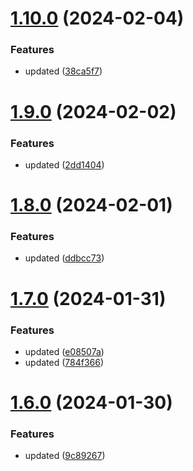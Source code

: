 # [1.10.0](https://github.com/manthanank/backend-app/compare/v1.9.0...v1.10.0) (2024-02-04)


### Features

* updated ([38ca5f7](https://github.com/manthanank/backend-app/commit/38ca5f76cd1eac88b6b8147fa91ef453e7062048))



# [1.9.0](https://github.com/manthanank/backend-app/compare/v1.8.0...v1.9.0) (2024-02-02)


### Features

* updated ([2dd1404](https://github.com/manthanank/backend-app/commit/2dd1404efc70fe2ca16e51a1285d6a887056da82))



# [1.8.0](https://github.com/manthanank/backend-app/compare/v1.7.0...v1.8.0) (2024-02-01)


### Features

* updated ([ddbcc73](https://github.com/manthanank/backend-app/commit/ddbcc73a04057c37ae9fd3d4fb491a30fc3a0555))



# [1.7.0](https://github.com/manthanank/backend-app/compare/v1.6.0...v1.7.0) (2024-01-31)


### Features

* updated ([e08507a](https://github.com/manthanank/backend-app/commit/e08507adb916d4d0131b9e496d41d1b020c1b377))
* updated ([784f366](https://github.com/manthanank/backend-app/commit/784f366e9bf2c9606c47cccf1df4cfa3e68cc347))



# [1.6.0](https://github.com/manthanank/backend-app/compare/v1.5.0...v1.6.0) (2024-01-30)


### Features

* updated ([9c89267](https://github.com/manthanank/backend-app/commit/9c89267f5d9556f6f4771ae317fbd7313b32539c))



